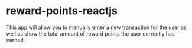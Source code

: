 # reward-points-reactjs
This app will allow you to manually enter a new transaction for the user as well as show the total amount of reward points the user currently has earned. 
